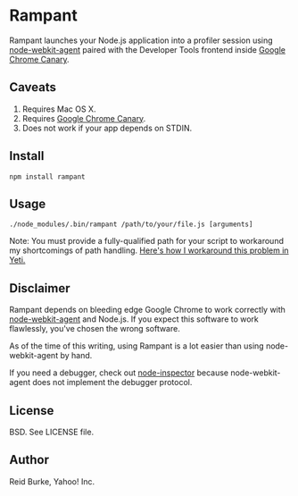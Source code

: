 # Rampant

Rampant launches your Node.js application into a profiler session using [node-webkit-agent][nwk] paired with the Developer Tools frontend inside [Google Chrome Canary][canary].

## Caveats

1. Requires Mac OS X.
2. Requires [Google Chrome Canary][canary].
3. Does not work if your app depends on STDIN.

## Install

    npm install rampant

## Usage

    ./node_modules/.bin/rampant /path/to/your/file.js [arguments]

Note: You must provide a fully-qualified path for your script to workaround my shortcomings of path handling. [Here's how I workaround this problem in Yeti.](https://github.com/reid/yeti/blob/master/scripts/profile.sh)

## Disclaimer

Rampant depends on bleeding edge Google Chrome to work correctly with [node-webkit-agent][nwk] and Node.js. If you expect this software to work flawlessly, you've chosen the wrong software.

As of the time of this writing, using Rampant is a lot easier than using node-webkit-agent by hand.

If you need a debugger, check out [node-inspector](https://github.com/dannycoates/node-inspector) because node-webkit-agent does not implement the debugger protocol.

## License

BSD. See LICENSE file.

## Author

Reid Burke, Yahoo! Inc.

  [nwk]: https://github.com/c4milo/node-webkit-agent
  [canary]: https://tools.google.com/dlpage/chromesxs